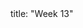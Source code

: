 <frontmatter>
title: "Week 13"
</frontmatter>

<panel header=":trophy: Outcomes" popup-url="{{baseUrl}}/schedule/week13/outcomes.html" expanded no-close>
  <include src="outcomes.md#main" />
</panel>

<panel header=":clipboard: Todo" no-close>
  <include src="todo.md" />
</panel>

<panel header=":raising_hand: Tutorial 13" no-close>
</panel>

<panel header="{{glyphicon_blackboard}} Lecture 13" no-close>
</panel>
